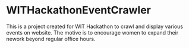 # WITHackathonEventCrawler
This is a project created for WIT Hackathon to crawl and display various events on website.
The motive is to encourage women to expand their nework beyond regular office hours.
